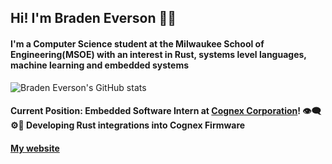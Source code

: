 ## Hi! I'm Braden Everson 🌱🦀
#### I'm a Computer Science student at the Milwaukee School of Engineering(MSOE) with an interest in Rust, systems level languages, machine learning and embedded systems

![Braden Everson's GitHub stats](https://github-readme-stats.vercel.app/api?username=BradenEverson&theme=prussian)

#### **Current Position**: Embedded Software Intern at [Cognex Corporation](https://www.cognex.com/)! 👁️‍🗨️⚙️🦀 Developing Rust integrations into Cognex Firmware


#### [My website](https://bradeneverson.github.io)
